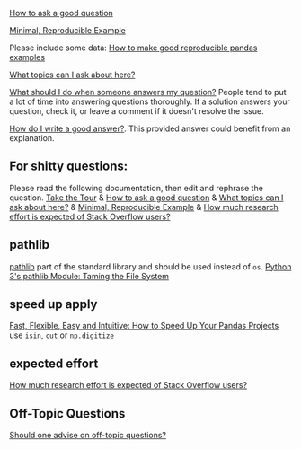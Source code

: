 [How to ask a good question](https://stackoverflow.com/help/how-to-ask)

[Minimal, Reproducible Example](https://stackoverflow.com/help/minimal-reproducible-example)

Please include some data: [How to make good reproducible pandas examples](https://stackoverflow.com/questions/20109391/how-to-make-good-reproducible-pandas-examples)

[What topics can I ask about here?](https://stackoverflow.com/help/on-topic)

[What should I do when someone answers my question?](https://stackoverflow.com/help/someone-answers)  People tend to put a lot of time into answering questions thoroughly.  If a solution answers your question, check it, or leave a comment if it doesn't resolve the issue.

[How do I write a good answer?](https://stackoverflow.com/help/how-to-answer).  This provided answer could benefit from an explanation.

## For shitty questions:
Please read the following documentation, then edit and rephrase the question.  [Take the Tour](https://stackoverflow.com/tour) & [How to ask a good question](https://stackoverflow.com/help/how-to-ask) & [What topics can I ask about here?](https://stackoverflow.com/help/on-topic) & [Minimal, Reproducible Example](https://stackoverflow.com/help/minimal-reproducible-example) & [How much research effort is expected of Stack Overflow users?](https://meta.stackoverflow.com/questions/261592/how-much-research-effort-is-expected-of-stack-overflow-users)

## pathlib
[pathlib](https://docs.python.org/3/library/pathlib.html) part of the standard library and should be used instead of `os`.  [Python 3's pathlib Module: Taming the File System](https://realpython.com/python-pathlib/)

## speed up apply
[Fast, Flexible, Easy and Intuitive: How to Speed Up Your Pandas Projects](https://realpython.com/fast-flexible-pandas/) use `isin`, `cut` or `np.digitize`

## expected effort
[How much research effort is expected of Stack Overflow users?](https://meta.stackoverflow.com/questions/261592/how-much-research-effort-is-expected-of-stack-overflow-users)

## Off-Topic Questions
[Should one advise on off-topic questions?](https://meta.stackoverflow.com/questions/276572/should-one-advise-on-off-topic-questions)